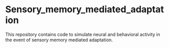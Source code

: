 # Sensory_memory_mediated_adaptation
This repository contains code to simulate neural and behavioral activity in the event of sensory memory mediated adaptation.
